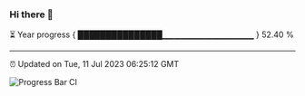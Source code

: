 ### Hi there 👋

⏳ Year progress { ███████████████▁▁▁▁▁▁▁▁▁▁▁▁▁▁▁ } 52.40 %

---

⏰ Updated on Tue, 11 Jul 2023 06:25:12 GMT

![Progress Bar CI](https://github.com/ZhaoGui/ZhaoGui/workflows/Progress%20Bar%20CI/badge.svg)
